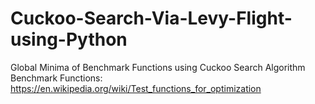 # Cuckoo-Search-Via-Levy-Flight-using-Python
Global Minima of Benchmark Functions using Cuckoo Search Algorithm
Benchmark Functions:
https://en.wikipedia.org/wiki/Test_functions_for_optimization
